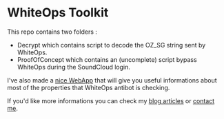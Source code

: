 # WhiteOps Toolkit

This repo contains two folders :

- Decrypt which contains script to decode the OZ_SG string sent by WhiteOps.
- ProofOfConcept which contains an (uncomplete) script bypass WhiteOps during the SoundCloud login.

I've also made a [nice WebApp](https://amasuyer.dev/whiteops-decode) that will give you useful informations about most of the properties that WhiteOps antibot is checking.

If you'd like more informations you can check my [blog articles]() or [contact me](https://amasuyer.dev/contact-me).
